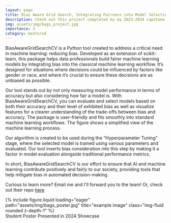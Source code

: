 ```yaml
---
layout: page
title: Bias Aware Grid Search, Integrating Fairness into Model Selection
description: Check out this project completed by my 2023-2024 capstone students - Jayson Leach, Anika Garg, Stephanie Chavez, and Ben Chen!
img: assets/img/bags_project.jpg
importance: 3
category: mentored
---
```


BiasAwareGridSearchCV is a Python tool created to address a critical need in machine learning: reducing bias. Developed as an extension of scikit-learn, this package helps data professionals build fairer machine learning models by integrating bias into the classical machine learning workflow. It’s designed for situations where decisions could be influenced by factors like gender or race, and where it’s crucial to ensure these decisions are as unbiased as possible.

Our tool stands out by not only measuring model performance in terms of accuracy but also considering how fair a model is. With BiasAwareGridSearchCV, you can evaluate and select models based on both their accuracy and their level of exhibited bias as well as visualize features for a clearer understanding of the trade-offs between bias and accuracy.
The package is user-friendly and fits smoothly into standard machine learning workflows. The figure shows a simplified view of the machine learning process.

Our algorithm is created to be used during the “Hyperparameter Tuning” stage, where the selected model is trained using various parameters and evaluated. Our tool inserts bias consideration into this step by making it a factor in model evaluation alongside traditional performance metrics.

In short, BiasAwareGridSearchCV is our effort to ensure that AI and machine learning contribute positively and fairly to our society, providing tools that help mitigate bias in automated decision-making.

Curious to learn more? Email me and I'll forward you to the team! Or, check out their repo [here](https://github.com/474benchen/bias_aware_gridsearchCV)

<div class="row">
    <div class="col-sm mt-3 mt-md-0">
        {% include figure.liquid loading="eager" path="assets/img/bags_poster.jpg" title="example image" class="img-fluid rounded z-depth-1" %}
    </div>
</div>
<div class="caption">
    Student Poster Presented in 2024 Showcase
</div>

